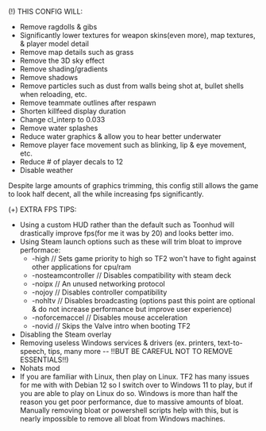 (!) THIS CONFIG WILL:
  - Remove ragdolls & gibs
  - Significantly lower textures for weapon skins(even more), map textures, & player model detail
  - Remove map details such as grass
  - Remove the 3D sky effect
  - Remove shading/gradients
  - Remove shadows
  - Remove particles such as dust from walls being shot at, bullet shells when reloading, etc.
  - Remove teammate outlines after respawn
  - Shorten killfeed display duration
  - Change cl_interp to 0.033
  - Remove water splashes
  - Reduce water graphics & allow you to hear better underwater
  - Remove player face movement such as blinking, lip & eye movement, etc.
  - Reduce # of player decals to 12
  - Disable weather

Despite large amounts of graphics trimming, this config still allows the game to look half decent, all the while increasing fps significantly.

(+) EXTRA FPS TIPS:
  - Using a custom HUD rather than the default such as Toonhud will drastically improve fps(for me it was by 20) and looks better imo.
  - Using Steam launch options such as these will trim bloat to improve performace:
     - -high                 //  Sets game priority to high so TF2 won't have to fight against other applications for cpu/ram 
     - -nosteamcontroller    //  Disables compatibility with steam deck
     - -noipx                //  An unused networking protocol
     - -nojoy                //  Disables controller compatibility
     - -nohltv               //  Disables broadcasting
     (options past this point are optional & do not increase performance but improve user experience)
     - -noforcemaccel        //  Disables mouse acceleration
     - -novid                //  Skips the Valve intro when booting TF2
  - Disabling the Steam overlay
  - Removing useless Windows services & drivers (ex. printers, text-to-speech, tips, many more -- !!BUT BE CAREFUL NOT TO REMOVE ESSENTIALS!!)
  - Nohats mod
  - If you are familiar with Linux, then play on Linux. TF2 has many issues for me with with Debian 12 so I switch over to Windows 11 to play, but if you are able to play on Linux do so.
    Windows is more than half the reason you get poor performance, due to massive amounts of bloat. Manually removing bloat or powershell scripts help with this, but is nearly impossible to remove all bloat from Windows machines.
